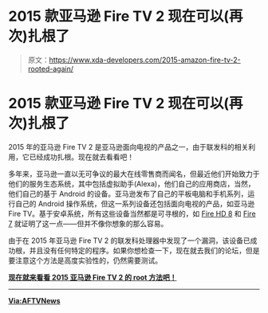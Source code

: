 # 2015 款亚马逊 Fire TV 2 现在可以(再次)扎根了

> 原文：<https://www.xda-developers.com/2015-amazon-fire-tv-2-rooted-again/>

# 2015 款亚马逊 Fire TV 2 现在可以(再次)扎根了

2015 年的亚马逊 Fire TV 2 是亚马逊面向电视的产品之一，由于联发科的相关利用，它已经成功扎根。现在就去看看吧！

多年来，亚马逊一直以无可争议的最大在线零售商而闻名，但最近他们开始致力于他们的服务生态系统，其中包括虚拟助手(Alexa)，他们自己的应用商店，当然，他们自己的基于 Android 的设备。亚马逊发布了自己的平板电脑和手机系列，运行自己的 Android 操作系统，但这一系列设备还包括面向电视的产品，如亚马逊 Fire TV。基于安卓系统，所有这些设备当然都是可寻根的，如 [Fire HD 8](https://www.xda-developers.com/208-amazon-fire-hd-8-unlocked-rooted/) 和 [Fire 7](https://www.xda-developers.com/amazon-fire-7-5th-7th-gen-unlocked-rooted/) 就证明了这一点——但并不像你想象的那么容易。

由于在 2015 年亚马逊 Fire TV 2 的联发科处理器中发现了一个漏洞，该设备已成功根，并且没有任何特定的程序。如果你想检查一下，现在就去我们的论坛，但是要注意这个方法是高度实验性的，仍然需要测试。

[**现在就来看看 2015 亚马逊 Fire TV 2 的 root 方法吧！**](https://forum.xda-developers.com/hd8-hd10/orig-development/experimental-software-root-hd-8-hd-10-t3904595)

* * *

[**Via:AFTVNews**](http://www.aftvnews.com/amazon-fire-tv-2-box-running-latest-software-version-has-been-rooted/)